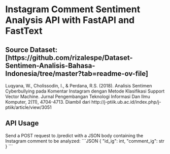 <h1> Instagram Comment Sentiment Analysis API with FastAPI and FastText</h1>


<h2> Source Dataset: [https://github.com/rizalespe/Dataset-Sentimen-Analisis-Bahasa-Indonesia/tree/master?tab=readme-ov-file]</h2><p>Luqyana, W., Cholissodin, I., & Perdana, R.S. (2018). Analisis Sentimen Cyberbullying pada Komentar Instagram dengan Metode Klasifikasi Support Vector Machine. Jurnal Pengembangan Teknologi Informasi Dan Ilmu Komputer, 2(11), 4704-4713. Diambil dari http://j-ptiik.ub.ac.id/index.php/j-ptiik/article/view/3051</p>

<h2> API Usage </h2>
Send a POST request to /predict with a JSON body containing the Instagram comment to be analyzed:
```JSON
{
	"id_ig": int,
	"comment_ig": str
}
```

